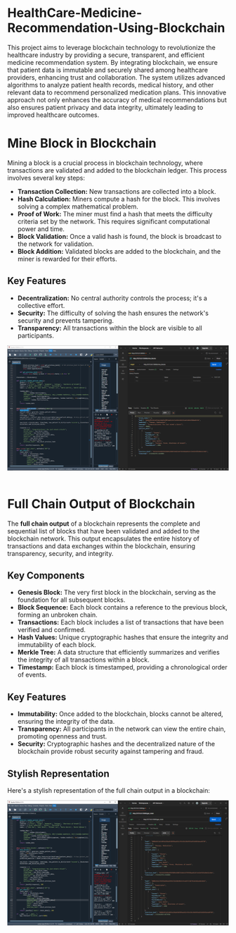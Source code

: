 # HealthCare-Medicine-Recommendation-Using-Blockchain

This project aims to leverage blockchain technology to revolutionize the healthcare industry by providing a secure, transparent, and efficient medicine recommendation system. By integrating blockchain, we ensure that patient data is immutable and securely shared among healthcare providers, enhancing trust and collaboration. The system utilizes advanced algorithms to analyze patient health records, medical history, and other relevant data to recommend personalized medication plans. This innovative approach not only enhances the accuracy of medical recommendations but also ensures patient privacy and data integrity, ultimately leading to improved healthcare outcomes.

<h1>Mine Block in Blockchain</h1>

<p>Mining a block is a crucial process in blockchain technology, where transactions are validated and added to the blockchain ledger. This process involves several key steps:</p>

<ul>
  <li><strong>Transaction Collection:</strong> New transactions are collected into a block.</li>
  <li><strong>Hash Calculation:</strong> Miners compute a hash for the block. This involves solving a complex mathematical problem.</li>
  <li><strong>Proof of Work:</strong> The miner must find a hash that meets the difficulty criteria set by the network. This requires significant computational power and time.</li>
  <li><strong>Block Validation:</strong> Once a valid hash is found, the block is broadcast to the network for validation.</li>
  <li><strong>Block Addition:</strong> Validated blocks are added to the blockchain, and the miner is rewarded for their efforts.</li>
</ul>

<h2>Key Features</h2>

<ul>
  <li><strong>Decentralization:</strong> No central authority controls the process; it's a collective effort.</li>
  <li><strong>Security:</strong> The difficulty of solving the hash ensures the network's security and prevents tampering.</li>
  <li><strong>Transparency:</strong> All transactions within the block are visible to all participants.</li>
</ul>

<img src="Outputs/mine_blocks.PNG">
<br><br>

<h1>Full Chain Output of Blockchain</h1>

<p>The <strong>full chain output</strong> of a blockchain represents the complete and sequential list of blocks that have been validated and added to the blockchain network. This output encapsulates the entire history of transactions and data exchanges within the blockchain, ensuring transparency, security, and integrity.</p>

<h2>Key Components</h2>

<ul>
  <li><strong>Genesis Block:</strong> The very first block in the blockchain, serving as the foundation for all subsequent blocks.</li>
  <li><strong>Block Sequence:</strong> Each block contains a reference to the previous block, forming an unbroken chain.</li>
  <li><strong>Transactions:</strong> Each block includes a list of transactions that have been verified and confirmed.</li>
  <li><strong>Hash Values:</strong> Unique cryptographic hashes that ensure the integrity and immutability of each block.</li>
  <li><strong>Merkle Tree:</strong> A data structure that efficiently summarizes and verifies the integrity of all transactions within a block.</li>
  <li><strong>Timestamp:</strong> Each block is timestamped, providing a chronological order of events.</li>
</ul>

<h2>Key Features</h2>

<ul>
  <li><strong>Immutability:</strong> Once added to the blockchain, blocks cannot be altered, ensuring the integrity of the data.</li>
  <li><strong>Transparency:</strong> All participants in the network can view the entire chain, promoting openness and trust.</li>
  <li><strong>Security:</strong> Cryptographic hashes and the decentralized nature of the blockchain provide robust security against tampering and fraud.</li>
</ul>

<h2>Stylish Representation</h2>

<p>Here's a stylish representation of the full chain output in a blockchain:</p>


<img src="Outputs/getchain.PNG">